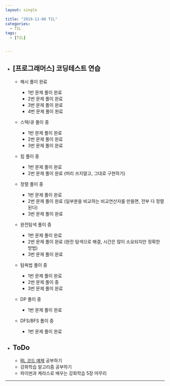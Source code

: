 ```yaml
---
layout: single

title: "2019-11-08 TIL"
categories:
  - TIL
tags:
  - [TIL]


---
```




- ## [프로그래머스] 코딩테스트 연습

  - 해시 풀이 완료

    - 1번 문제 풀이 완료
    - 2번 문제 풀이 완료
    - 3번 문제 풀이 완료
    - 4번 문제 풀이 완료

  - 스택/큐 풀이 중

    - 1번 문제 풀이 완료
    - 2번 문제 풀이 완료
    - 3번 문제 풀이 완료

  - 힙 풀이 중

    - 1번 문제 풀이 완료
    - 2번 문제 풀이 완료 (머리 쓰지말고, 그대로 구현하기)

  - 정렬 풀이 중

    - 1번 문제 풀이 완료
    - 2번 문제 풀이 완료 (일부분을 비교하는 비교연산자를 만들면, 전부 다 정렬된다)
    - 3번 문제 풀이 완료

  - 완전탐색 풀이 중

    - 1번 문제 풀이 완료
    - 2번 문제 풀이 완료 (완전 탐색으로 해결, 시간은 많이 소요되지만 정확한 방법)
    - 3번 문제 풀이 완료

  - 탐욕법 풀이 중

    - 1번 문제 풀이 완료
    - 2번 문제 풀이 중
    - 3번 문제 풀이 완료

  - DP 풀이 중

    - 1번 문제 풀이 완료

  - DFS/BFS 풀이 중

    - 1번 문제 풀이 완료

    

- ## ToDo

  - [RL 코드 예제](https://github.com/rlcode/reinforcement-learning-kr) 공부하기
  - 강화학습 알고리즘 공부하기
  - 파이썬과 케라스로 배우는 강화학습 5장 마무리

------

